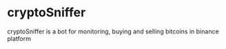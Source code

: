 # cryptoSniffer
cryptoSniffer is a bot for monitoring, buying and selling bitcoins in binance platform
